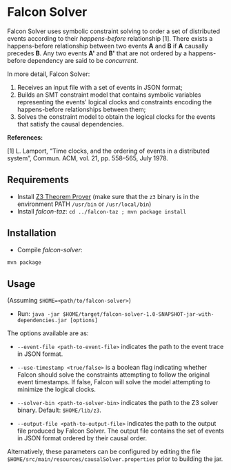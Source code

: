 # Falcon Solver

Falcon Solver uses symbolic constraint solving to order a set of distributed events according to their *happens-before* relationship [1]. There exists a happens-before relationship between two events **A** and **B** if **A** causally precedes **B**. Any two events **A'** and **B'** that are not ordered by a happens-before dependency are said to be *concurrent*. 

In more detail, Falcon Solver:
1. Receives an input file with a set of events in JSON format;
2. Builds an SMT constraint model that contains symbolic variables representing the events' logical clocks and constraints encoding the happens-before relationships between them;
3. Solves the constraint model to obtain the logical clocks for the events that satisfy the causal dependencies.

**References:**

[1] L. Lamport, “Time clocks, and the ordering of events in a distributed system”, Commun. ACM, vol. 21, pp. 558–565, July 1978.

## Requirements
- Install [Z3 Theorem Prover](https://github.com/Z3Prover/z3) (make sure that the `z3` binary is in the environment PATH `/usr/bin` or `/usr/local/bin`)
- Install *falcon-taz*: `cd ../falcon-taz ; mvn package install`

## Installation

- Compile *falcon-solver*: 
```bash
mvn package
```

## Usage

(Assuming `$HOME=<path/to/falcon-solver>`)
- Run: `java -jar $HOME/target/falcon-solver-1.0-SNAPSHOT-jar-with-dependencies.jar [options]`

The options available are as:

* `--event-file <path-to-event-file>` indicates the path to the event trace in JSON format.
* `--use-timestamp <true/false>` is a boolean flag indicating whether Falcon should solve the constraints attempting to follow the original event timestamps. If false, Falcon will solve the model attempting to minimize the logical clocks. 


* `--solver-bin <path-to-solver-bin>` indicates the path to the Z3 solver binary. Default: `$HOME/lib/z3`.
* `--output-file <path-to-output-file>` indicates the path to the output file produced by Falcon Solver. The output file contains the set of events in JSON format ordered by their causal order.

Alternatively, these parameters can be configured by editing the file `$HOME/src/main/resources/causalSolver.properties` prior to building the jar.


